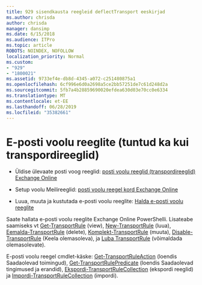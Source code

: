 ```yaml
---
title: 929 sisendkausta reegleid deflectTransport eeskirjad
ms.author: chrisda
author: chrisda
manager: dansimp
ms.date: 6/15/2018
ms.audience: ITPro
ms.topic: article
ROBOTS: NOINDEX, NOFOLLOW
localization_priority: Normal
ms.custom:
- "929"
- "1800021"
ms.assetid: 9733ef4e-db8d-4345-a072-c251480875a1
ms.openlocfilehash: 6cf996e6d0a2698a5ce2bb57251de7c61d248d2a
ms.sourcegitcommit: 5fb7a4b28859690020efdea630d03e70cc0e6334
ms.translationtype: MT
ms.contentlocale: et-EE
ms.lasthandoff: 06/28/2019
ms.locfileid: "35382661"
---
```

# <a name="mail-flow-rules-also-known-as-transport-rules"></a>E-posti voolu reeglite (tuntud ka kui transpordireeglid)

- Üldise ülevaate posti voog reeglid: [posti voolu reeglid (transpordireeglid) Exchange Online](https://technet.microsoft.com/library/jj919238.aspx)

- Setup voolu Meilireeglid: [posti voolu reegel kord Exchange Online](https://technet.microsoft.com/library/dn600436.aspx)

- Luua, muuta ja kustutada e-posti voolu reeglite: [Halda e-posti voolu reeglite](https://technet.microsoft.com/library/jj657505.aspx)

Saate hallata e-posti voolu reeglite Exchange Online PowerShelli. Lisateabe saamiseks vt [Get-TransportRule](https://docs.microsoft.com/powershell/module/exchange/policy-and-compliance/get-transportrule) (view), [New-TransportRule](https://docs.microsoft.com/powershell/module/exchange/policy-and-compliance/new-transportrule) (luua), [Eemalda-TransportRule](https://docs.microsoft.com/powershell/module/exchange/policy-and-compliance/remove-transportrule) (delete), [Komplekt-TransportRule](https://docs.microsoft.com/powershell/module/exchange/policy-and-compliance/set-transportrule) (muuta), [Disable-TransportRule](https://docs.microsoft.com/powershell/module/exchange/policy-and-compliance/disable-transportrule) (Keela olemasoleva), ja [Luba TransportRule](https://docs.microsoft.com/powershell/module/exchange/policy-and-compliance/enable-transportrule) (võimaldada olemasolevate).

E-posti voolu reegel cmdlet-käske: [Get-TransportRuleAction](https://docs.microsoft.com/powershell/module/exchange/policy-and-compliance/get-transportruleaction) (loendis Saadaolevad toimingud), [Get-TransportRulePredicate](https://docs.microsoft.com/powershell/module/exchange/policy-and-compliance/get-transportrulepredicate) (loendis Saadaolevad tingimused ja erandid), [Ekspordi-TransportRuleCollection](https://docs.microsoft.com/powershell/module/exchange/policy-and-compliance/export-transportrulecollection) (ekspordi reeglid) ja [ Impordi-TransportRuleCollection](https://docs.microsoft.com/powershell/module/exchange/policy-and-compliance/import-transportrulecollection) (impordi).
